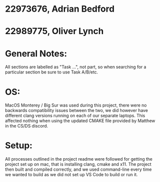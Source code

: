 # 22973676, Adrian Bedford
# 22989775, Oliver Lynch

# General Notes:
All sections are labelled as "Task ...", not part, so when searching for a particular section be sure to use Task A/B/etc.
# OS:
MacOS Monterey / Big Sur was used during this project, there were no backwards compatibility issues between the two, we did however have different clang versions running on each of our separate laptops. This affected nothing when using the updated CMAKE file provided by Matthew in the CS/DS discord. 

# Setup:
All processes outlined in the project readme were followed for getting the project set up on mac, that is installing clang, cmake and x11. The project then built and compiled correctly, and we used command-line every time we wanted to build as we did not set up VS Code to build or run it. 